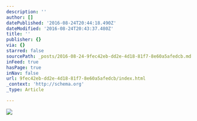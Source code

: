 ```yaml
---
description: ''
author: []
datePublished: '2016-08-24T20:44:18.490Z'
dateModified: '2016-08-24T20:43:37.480Z'
title: ''
publisher: {}
via: {}
starred: false
sourcePath: _posts/2016-08-24-9fec42eb-dd2e-4d18-81f7-8e60a5afedcb.md
inFeed: true
hasPage: true
inNav: false
url: 9fec42eb-dd2e-4d18-81f7-8e60a5afedcb/index.html
_context: 'http://schema.org'
_type: Article

---
```

![](https://the-grid-user-content.s3-us-west-2.amazonaws.com/532b41c3-a984-4791-b1b4-679fe2bab37c.jpg)